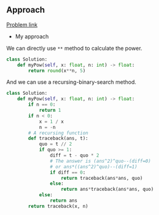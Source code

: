 ## Approach

[Problem link](https://leetcode.com/problems/powx-n/)

- My approach

We can directly use `**` method to calculate the power.
```python
class Solution:
    def myPow(self, x: float, n: int) -> float:
        return round(x**n, 5)
```

And we can use a recursing-binary-search method.
```python
class Solution:
    def myPow(self, x: float, n: int) -> float:
        if n == 0:
            return 1
        if n < 0:
            x = 1 / x
            n = -n
        # A recursing function
        def traceback(ans, t):
            quo = t // 2
            if quo >= 1:
                diff = t - quo * 2
                # The answer is (ans^2)^quo--(diff=0)
                # or ans*((ans^2)^quo)--(diff=1)
                if diff == 0:
                    return traceback(ans*ans, quo)
                else:
                    return ans*traceback(ans*ans, quo)
            else:
                return ans
        return traceback(x, n)
```
